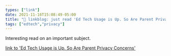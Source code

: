 ```yaml
---
types: ["link"]
date: 2021-11-16T15:08:49-05:00
title: "🔗 linkblog: just read 'Ed Tech Usage is Up. So Are Parent Privacy Concerns'"
tags: ["edtech","privacy"]
---
```

Interesting read on an important subject.
 
[link to 'Ed Tech Usage is Up. So Are Parent Privacy Concerns'](https://www.edweek.org/technology/ed-tech-usage-is-up-so-are-parent-privacy-concerns/2021/11)

